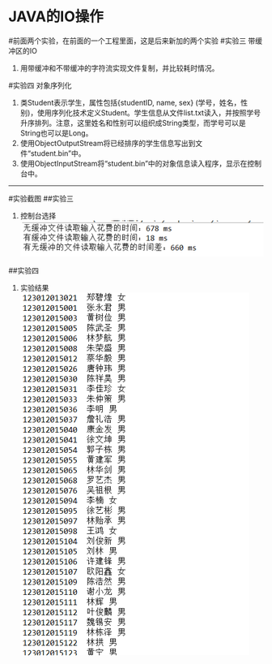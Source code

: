 JAVA的IO操作
====================================
 #前面两个实验，在前面的一个工程里面，这是后来新加的两个实验
#实验三 带缓冲区的IO
1. 用带缓冲和不带缓冲的字符流实现文件复制，并比较耗时情况。

#实验四 对象序列化

1. 类Student表示学生，属性包括{studentID, name, sex} (学号，姓名，性别)，使用序列化技术定义Student。学生信息从文件list.txt读入，并按照学号升序排列。注意，这里姓名和性别可以组织成String类型，而学号可以是String也可以是Long。
2. 使用ObjectOutputStream将已经排序的学生信息写出到文件“student.bin”中。
3. 使用ObjectInputStream将“student.bin”中的对象信息读入程序，显示在控制台中。


---------------------------------------------------------------------------------
#实验截图
##实验三
1. 控制台选择
![](https://github.com/123012015163/-/blob/master/Test_five_second/img/test3.png)

##实验四
1. 实验结果
![](https://github.com/123012015163/-/blob/master/Test_five_second/img/test4.png)
